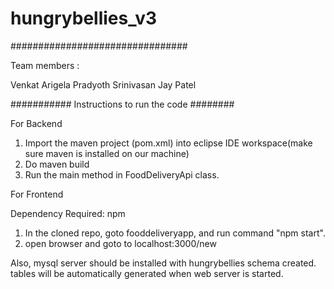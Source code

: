 # hungrybellies_v3

################################

Team members : 

Venkat Arigela
Pradyoth Srinivasan
Jay Patel

########### Instructions to run the code ########

For Backend

1. Import the maven project (pom.xml) into eclipse IDE workspace(make sure maven is installed on our machine)
2. Do maven build
3. Run the main method in FoodDeliveryApi class.

For Frontend

Dependency Required: npm
1. In the cloned repo, goto fooddeliveryapp, and run command "npm start".
5. open browser and goto to localhost:3000/new


Also, mysql server should be installed with hungrybellies schema created.
tables will be automatically generated when web server is started.

